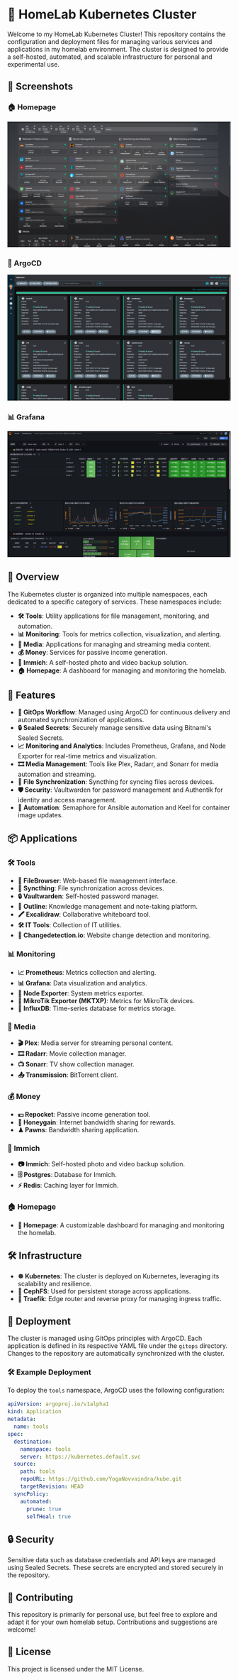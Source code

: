 # 🏡 HomeLab Kubernetes Cluster

Welcome to my HomeLab Kubernetes Cluster! This repository contains the configuration and deployment files for managing various services and applications in my homelab environment. The cluster is designed to provide a self-hosted, automated, and scalable infrastructure for personal and experimental use.

## 📸 Screenshots

### 🏠 Homepage
![Homepage](images/homepage.png)

### 🚀 ArgoCD
![ArgoCD](images/argocd.png)

### 📊 Grafana
![Grafana](images/grafana.png)

## 🌟 Overview

The Kubernetes cluster is organized into multiple namespaces, each dedicated to a specific category of services. These namespaces include:

- **🛠 Tools**: Utility applications for file management, monitoring, and automation.
- **📊 Monitoring**: Tools for metrics collection, visualization, and alerting.
- **🎥 Media**: Applications for managing and streaming media content.
- **💰 Money**: Services for passive income generation.
- **📸 Immich**: A self-hosted photo and video backup solution.
- **🏠 Homepage**: A dashboard for managing and monitoring the homelab.

## 🚀 Features

- **🔄 GitOps Workflow**: Managed using ArgoCD for continuous delivery and automated synchronization of applications.
- **🔒 Sealed Secrets**: Securely manage sensitive data using Bitnami's Sealed Secrets.
- **📈 Monitoring and Analytics**: Includes Prometheus, Grafana, and Node Exporter for real-time metrics and visualization.
- **🎞 Media Management**: Tools like Plex, Radarr, and Sonarr for media automation and streaming.
- **🔗 File Synchronization**: Syncthing for syncing files across devices.
- **🛡 Security**: Vaultwarden for password management and Authentik for identity and access management.
- **🤖 Automation**: Semaphore for Ansible automation and Keel for container image updates.

## 📦 Applications

### 🛠 Tools
- **📂 FileBrowser**: Web-based file management interface.
- **🔗 Syncthing**: File synchronization across devices.
- **🔒 Vaultwarden**: Self-hosted password manager.
- **📝 Outline**: Knowledge management and note-taking platform.
- **🖍 Excalidraw**: Collaborative whiteboard tool.
- **🛠 IT Tools**: Collection of IT utilities.
- **🔔 Changedetection.io**: Website change detection and monitoring.

### 📊 Monitoring
- **📈 Prometheus**: Metrics collection and alerting.
- **📊 Grafana**: Data visualization and analytics.
- **📡 Node Exporter**: System metrics exporter.
- **📶 MikroTik Exporter (MKTXP)**: Metrics for MikroTik devices.
- **📅 InfluxDB**: Time-series database for metrics storage.

### 🎥 Media
- **🎬 Plex**: Media server for streaming personal content.
- **🎞 Radarr**: Movie collection manager.
- **📺 Sonarr**: TV show collection manager.
- **📤 Transmission**: BitTorrent client.

### 💰 Money
- **💵 Repocket**: Passive income generation tool.
- **🐝 Honeygain**: Internet bandwidth sharing for rewards.
- **♟ Pawns**: Bandwidth sharing application.

### 📸 Immich
- **📷 Immich**: Self-hosted photo and video backup solution.
- **🗄 Postgres**: Database for Immich.
- **⚡ Redis**: Caching layer for Immich.

### 🏠 Homepage
- **🏡 Homepage**: A customizable dashboard for managing and monitoring the homelab.

## 🛠 Infrastructure

- **☸ Kubernetes**: The cluster is deployed on Kubernetes, leveraging its scalability and resilience.
- **📂 CephFS**: Used for persistent storage across applications.
- **🚦 Traefik**: Edge router and reverse proxy for managing ingress traffic.

## 📜 Deployment

The cluster is managed using GitOps principles with ArgoCD. Each application is defined in its respective YAML file under the `gitops` directory. Changes to the repository are automatically synchronized with the cluster.

### 🛠 Example Deployment

To deploy the `tools` namespace, ArgoCD uses the following configuration:

```yaml
apiVersion: argoproj.io/v1alpha1
kind: Application
metadata:
  name: tools
spec:
  destination:
    namespace: tools
    server: https://kubernetes.default.svc
  source:
    path: tools
    repoURL: https://github.com/YogaNovvaindra/kube.git
    targetRevision: HEAD
  syncPolicy:
    automated:
      prune: true
      selfHeal: true
```
## 🔒 Security

Sensitive data such as database credentials and API keys are managed using Sealed Secrets. These secrets are encrypted and stored securely in the repository.

## 🤝 Contributing
This repository is primarily for personal use, but feel free to explore and adapt it for your own homelab setup. Contributions and suggestions are welcome!

## 📜 License
This project is licensed under the MIT License.
